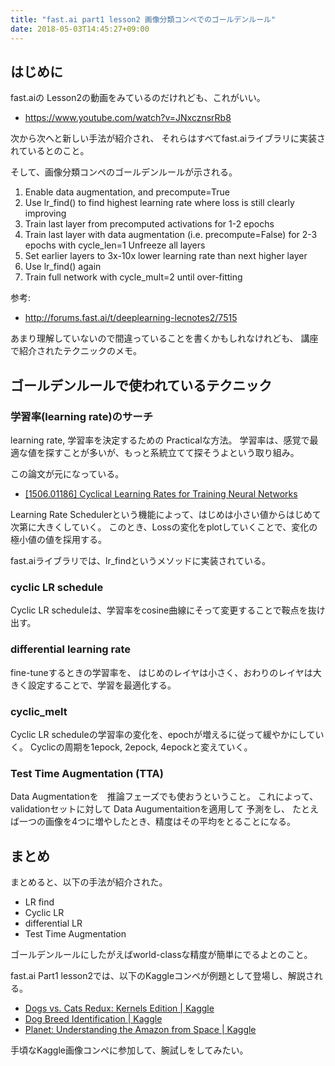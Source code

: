 ```yaml
---
title: "fast.ai part1 lesson2 画像分類コンペでのゴールデンルール"
date: 2018-05-03T14:45:27+09:00
---
```


## はじめに
fast.aiの Lesson2の動画をみているのだけれども、これがいい。

- https://www.youtube.com/watch?v=JNxcznsrRb8

次から次へと新しい手法が紹介され、
それらはすべてfast.aiライブラリに実装されているとのこと。

そして、画像分類コンペのゴールデンルールが示される。

1. Enable data augmentation, and precompute=True
1. Use lr_find() to find highest learning rate where loss is still clearly improving
1. Train last layer from precomputed activations for 1-2 epochs
1. Train last layer with data augmentation (i.e. precompute=False) for 2-3 epochs with cycle_len=1 Unfreeze all layers
1. Set earlier layers to 3x-10x lower learning rate than next higher layer
1. Use lr_find() again
1. Train full network with cycle_mult=2 until over-fitting

参考: 

- http://forums.fast.ai/t/deeplearning-lecnotes2/7515

あまり理解していないので間違っていることを書くかもしれなけれども、
講座で紹介されたテクニックのメモ。

## ゴールデンルールで使われているテクニック
### 学習率(learning rate)のサーチ
learning rate, 学習率を決定するための Practicalな方法。
学習率は、感覚で最適な値を探すことが多いが、もっと系統立てて探そうよという取り組み。

この論文が元になっている。

- [\[1506\.01186\] Cyclical Learning Rates for Training Neural Networks](https://arxiv.org/abs/1506.01186)

Learning Rate Schedulerという機能によって、はじめは小さい値からはじめて次第に大きくしていく。
このとき、Lossの変化をplotしていくことで、変化の極小値の値を採用する。

fast.aiライブラリでは、lr_findというメソッドに実装されている。

### cyclic LR schedule
Cyclic LR scheduleは、学習率をcosine曲線にそって変更することで鞍点を抜け出す。

### differential learning rate
fine-tuneするときの学習率を、
はじめのレイヤは小さく、おわりのレイヤは大きく設定することで、学習を最適化する。

### cyclic_melt
Cyclic LR scheduleの学習率の変化を、epochが増えるに従って緩やかにしていく。
Cyclicの周期を1epock, 2epock, 4epockと変えていく。

### Test Time Augmentation (TTA)
Data Augmentationを　推論フェーズでも使おうということ。
これによって、validationセットに対して Data Augumentaitionを適用して 予測をし、
たとえば一つの画像を4つに増やしたとき、精度はその平均をとることになる。

## まとめ
まとめると、以下の手法が紹介された。

- LR find
- Cyclic LR
- differential LR
- Test Time Augmentation

ゴールデンルールにしたがえばworld-classな精度が簡単にでるよとのこと。

fast.ai Part1 lesson2では、以下のKaggleコンペが例題として登場し、解説される。

- [Dogs vs\. Cats Redux: Kernels Edition \| Kaggle](https://www.kaggle.com/c/dogs-vs-cats-redux-kernels-edition)
- [Dog Breed Identification \| Kaggle](https://www.kaggle.com/c/dog-breed-identification)
- [Planet: Understanding the Amazon from Space \| Kaggle](https://www.kaggle.com/c/planet-understanding-the-amazon-from-space)

手頃なKaggle画像コンペに参加して、腕試しをしてみたい。

